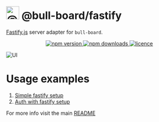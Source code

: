 # <img alt="@bull-board" src="https://raw.githubusercontent.com/felixmosh/bull-board/master/packages/ui/src/static/images/logo.svg" width="35px" /> @bull-board/fastify 

[Fastify.js](https://www.fastify.io/) server adapter for `bull-board`.

<p align="center">
  <a href="https://www.npmjs.com/package/@bull-board/fastify">
    <img alt="npm version" src="https://img.shields.io/npm/v/@bull-board/fastify">
  </a>
  <a href="https://www.npmjs.com/package/bull-board">
    <img alt="npm downloads" src="https://img.shields.io/npm/dw/bull-board">
  </a>
  <a href="https://github.com/vcapretz/bull-board/blob/master/LICENSE">
    <img alt="licence" src="https://img.shields.io/github/license/vcapretz/bull-board">
  </a>
<p>

![UI](https://raw.githubusercontent.com/felixmosh/bull-board/master/screenshots/dashboard.png)

# Usage examples
1. [Simple fastify setup](https://github.com/felixmosh/bull-board/tree/master/examples/with-fastify)
2. [Auth with fastify setup](https://github.com/felixmosh/bull-board/tree/master/examples/with-fastify-auth)


For more info visit the main [README](https://github.com/felixmosh/bull-board#readme)
